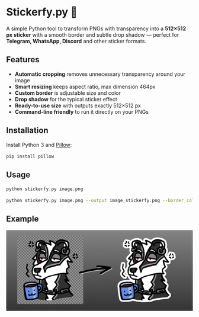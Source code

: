 # Stickerfy.py 🦡

A simple Python tool to transform PNGs with transparency into a **512×512 px sticker** with a smooth border and subtle drop shadow — perfect for **Telegram, WhatsApp, Discord** and other sticker formats.

## Features
- **Automatic cropping** removes unnecessary transparency around your image
- **Smart resizing** keeps aspect ratio, max dimension 464px
- **Custom border** is adjustable size and color
- **Drop shadow** for the typical sticker effect
- **Ready-to-use size** with outputs exactly 512×512 px
- **Command-line friendly** to run it directly on your PNGs

## Installation
Install Python 3 and [Pillow](https://pillow.readthedocs.io/en/stable/):

```bash
pip install pillow
```

## Usage
```bash
python stickerfy.py image.png
```

```bash
python stickerfy.py image.png --output image_stickerfy.png --border_color 255 0 0 --border_size 12 --shadow_offset 5
```

## Example
![](example.png)
